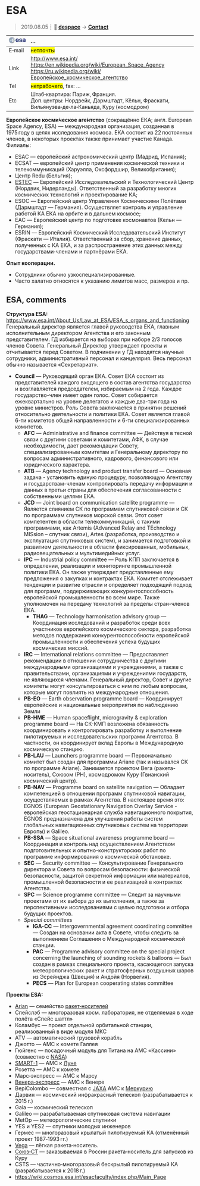 # ESA
> 2019.08.05 ┊ **🚀 [despace](index.md)** → **[Contact](contact.md)**

|[![](f/contact/e/esa_logo1_thumb.jpg)](f/contact/e/esa_logo1.png)|*…*|
|:--|:--|
|E‑mail| <mark>нетпочты</mark> |
|Link| <http://www.esa.int/><br> <https://en.wikipedia.org/wiki/European_Space_Agency><br> <https://ru.wikipedia.org/wiki/Европейское_космическое_агентство> |
|Tel| <mark>нетрабочего</mark>, fax: … |
|Etc| Штаб‑квартира: Париж, Франция.<br> Доп. центры: Нордвейк, Дармштадт, Кёльн, Фраскати, Вильянуэва‑де‑ла‑Каньяда, Куру (космодром) |

**Европе́йское косми́ческое аге́нтство** (сокращённо ЕКА; англ. European Space Agency, ESA) — международная организация, созданная в 1975 году в целях исследования космоса. ЕКА состоит из 22 постоянных членов, в некоторых проектах также принимает участие Канада. Филиалы:

   - ESAC — европейский астрономический центр (Мадрид, Испания);
   - ECSAT — европейский центр применения космической техники и телекоммуникаций (Харуэлла, Оксфордшир, Великобритания);
   - Центр Redu (Бельгия);
   - [ESTEC](zz_estec.md) — Европейский Исследовательский и Технологический Центр (Нордвик, Нидерланды). Ответственный за разработку многих космических технологий и проектирование КА;
   - ESOC — Европейский центр Управления Космическими Полётами (Дармштадт — Германия). Осуществляет контроль и управление работой КА ЕКА на орбите и в дальнем космосе;
   - EAC — Европейский центр по подготовке космонавтов (Кельн — Германия);
   - ESRIN — Европейский Космический Исследовательский Институт (Фраскати — Италия). Ответственный за сбор, хранение данных, полученных с КА ЕКА, и за распространение этих данных между государствами‑членами и партнёрами ЕКА.

**Опыт кооперации.**

   - Сотрудники обычно узкоспециализированные.
   - Часто халатно относятся к указанию лимитов масс, размеров и пр.


<p style="page-break-after:always"> </p>

## ESA, comments
**Структура ESA:** <https://www.esa.int/About_Us/Law_at_ESA/ESA_s_organs_and_functioning> Генеральный директор является главой руководства ЕКА, главным исполнительным директором Агентства и его законным представителем. ГД избирается на выборах при наборе 2/3 голосов членов Совета. Генеральный Директор утверждает проекты и отчитывается перед Советом. В подчинении у ГД находятся научные сотрудники, административный персонал и канцелярия. Весь персонал обычно называется «Секретариат».

   - **Council** — Руководящий орган ЕКА. Совет ЕКА состоит из представителей каждого входящего в состав агентства государства и возглавляется председателем, избираемым на 2 года. Каждое государство-член имеет один голос. Совет собирается ежеквартально на уровне делегатов и каждые два-три года на уровне министров. Роль Совета заключается в принятии решений относительно деятельности и политики ЕКА. Совет является главой 6-ти комитетов общей направленности и 6-ти специализированных комитетов.
      - **AFC** — Administrative and finance committee — Действуя в тесной связи с другими советами и комитетами, АФК, в случае необходимости, дает рекомендации Совету, специализированным комитетам и Генеральному директору по вопросам административного, кадрового, финансового или юридического характера.
      - **ATB** — Agency technology and product transfer board — Основная задача - установить единую процедуру, позволяющую Агентству и государствам-членам контролировать передачу информации и данных в третьи страны для обеспечения согласованности с собственными целями ЕКА.
      - **JCD** — Joint board on communication satellite programme — Является слиянием СК по программам спутниковой связи и СК по программам спутников морской связи. Этот совет компетентен в области телекоммуникаций, с такими программами, как Artemis (Advanced Relay and TEchnology MISsion – спутник связи), Artes (разработка, производство и эксплуатация спутниковых систем), и занимается подготовкой и развитием деятельности в области фиксированных, мобильных, радиовещательных и мультимедийных услуг.
      - **IPC** — Industrial policy committee — Роль КПП заключается в определении, реализации и мониторинге промышленной политики ЕКА. Он также утверждает представленные ему предложения о закупках и контрактах ЕКА. Комитет отслеживает тенденции и развитие отрасли и определяет подходящий подход для программ, поддерживающих конкурентоспособность европейской промышленности во всем мире. Также уполномочен на передачу технологий за пределы стран-членов ЕКА.
         - **THAG** — Technology harmonisation advisory group — Координация исследований и разработок среди всех участников европейского космического сектора, разработка методов поддержания конкурентоспособности европейской промышленности и обеспечения успеха будущих космических миссий.
      - **IRC** — International relations committee — Предоставляет рекомендации в отношении сотрудничества с другими международными организациями и учреждениями, а также с правительствами, организациями и учреждениями государств, не являющихся членами. Генеральный директор, Совет и другие комитеты могут консультироваться с ним по любым вопросам, которые могут повлиять на международные отношения.
      - **PB-EO** — Earth observation programme board — Координирует европейские и национальные мероприятия по наблюдению Земли
      - **PB-HME** — Human spaceflight, microgravity & exploration programme board — На СК-КМП возложена обязанность координировать и контролировать разработку и выполнение пилотируемых и исследовательских программ Агентства. В частности, он координирует вклад Европы в Международную космическую станцию.
      - **PB-LAU** — Launchers programme board — Первоначально комитет был создан для программы Ariane (так и назывался СК по программе Ariane). Занимается проектом Вега (ракета-носитель), Союзом (РН), космодромом Куру (Гвианский космический центр).
      - **PB-NAV** — Programme board on satellite navigation — Обладает компетенцией в отношении программ спутниковой навигации, осуществляемых в рамках Агентства. В настоящее время это: EGNOS (European Geostationary Navigation Overlay Service - европейская геостационарная служба навигационного покрытия, EGNOS предназначена для улучшения работы систем глобальных навигационных спутниковых систем на территории Европы) и Galileo.
      - **PB-SSA** — Space situational awareness programme board — Координация и контроль над осуществлением Агентством подготовительных и опытно-конструкторских работ по программе информирования о космической обстановке.
      - **SEC** — Security committee — Консультирование Генерального директора и Совета по вопросам безопасности: физической безопасности, защитой секретной информации или материалов, промышленной безопасности и ее реализацией в контрактах Агентства.
      - **SPC** — Science programme committee — Следит за научными проектами от их выбора до их выполнения, а также за перспективными исследованиями с целью подготовки и отбора будущих проектов.
      - *Special committees*
         - **IGA-CC** — Intergovernmental agreement coordinating committee — Создан на основании акта в Совете, чтобы следить за выполнением Соглашения о Международной космической станции.
         - **PAC** — Programme advisory committee on the special project concerning the launching of sounding rockets & balloons — Был создан в рамках специального проекта, касающегося запуска метеорологических ракет и стратосферных воздушных шаров из Эсрейнджа (Швеция) и Андойя (Норвегия).
         - **PECS** — Plan for European cooperating states committee

**Проекты ESA:**

   - [Arian](arian.md) — семейство [ракет‑носителей](lv.md)
   - Спейслэб — многоразовая косм. лаборатория, не отделяемая в ходе полёта «Спейс шаттл»
   - Коламбус — проект отдельной орбитальной станции, реализованный в виде модуля МКС
   - ATV — автоматический грузовой корабль
   - Джотто — АМС к комете Галлея
   - Гюйгенс — посадочный модуль для Титана на АМС «Кассини» (совместно с [NASA](zz_nasa.md))
   - [SMART-1](smart_1.md) — АМС к [Луне](moon.md)
   - Розетта — АМС к комете
   - Марс‑экспресс — АМС к Марсу
   - [Венера‑экспресс](venus_express.md) — АМС к Венере
   - BepiColombo — совместная с [JAXA](zz_jaxa.md) АМС к [Меркурию](mercury.md)
   - Дарвин — космический инфракрасный телескоп (разрабатывается к 2015 г.)
   - Gaia — космический телескоп
   - Galileo — разрабатываемая спутниковая система навигации
   - MetOp — метеорологические спутники
   - YES и YES2 — спутники молодых инженеров
   - Гермес — многоразовый крылатый пилотируемый КА (отменённый проект 1987‑1993 гг.)
   - [Vega](vega.md) — лёгкая ракета‑носитель.
   - [Союз‑СТ](soyuz.md) — заказываемая в России ракета‑носитель для запусков из Куру
   - CSTS — частично‑многоразовый бескрылый пилотируемый КА (разрабатывается к 2018 г.)
   - <https://wiki.cosmos.esa.int/esacfaculty/index.php/Main_Page>
